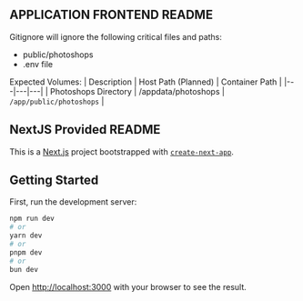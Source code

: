 ## APPLICATION FRONTEND README

Gitignore will ignore the following critical files and paths:
- public/photoshops
- .env file

Expected Volumes:
| Description | Host Path (Planned) | Container Path |
|---|---|---|
| Photoshops Directory | /appdata/photoshops | `/app/public/photoshops` |

## NextJS Provided README
This is a [Next.js](https://nextjs.org/) project bootstrapped with [`create-next-app`](https://github.com/vercel/next.js/tree/canary/packages/create-next-app).

## Getting Started
First, run the development server:

```bash
npm run dev
# or
yarn dev
# or
pnpm dev
# or
bun dev
```

Open [http://localhost:3000](http://localhost:3000) with your browser to see the result.

